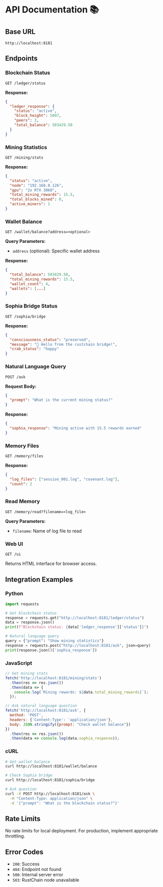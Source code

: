 # API Documentation 📚

## Base URL
```
http://localhost:8181
```

## Endpoints

### Blockchain Status
```http
GET /ledger/status
```

**Response:**
```json
{
  "ledger_response": {
    "status": "active",
    "block_height": 5097,
    "peers": 3,
    "total_balance": 503429.50
  }
}
```

### Mining Statistics
```http
GET /mining/stats
```

**Response:**
```json
{
  "status": "active",
  "node": "192.168.0.126",
  "gpu": "2x RTX 3060",
  "total_mining_rewards": 15.5,
  "total_blocks_mined": 0,
  "active_miners": 1
}
```

### Wallet Balance
```http
GET /wallet/balance?address=<optional>
```

**Query Parameters:**
- `address` (optional): Specific wallet address

**Response:**
```json
{
  "total_balance": 503429.50,
  "total_mining_rewards": 15.5,
  "wallet_count": 4,
  "wallets": [...]
}
```

### Sophia Bridge Status
```http
GET /sophia/bridge
```

**Response:**
```json
{
  "consciousness_status": "preserved",
  "message": "🦀 Hello from the rustchain bridge!",
  "crab_status": "happy"
}
```

### Natural Language Query
```http
POST /ask
```

**Request Body:**
```json
{
  "prompt": "What is the current mining status?"
}
```

**Response:**
```json
{
  "sophia_response": "Mining active with 15.5 rewards earned"
}
```

### Memory Files
```http
GET /memory/files
```

**Response:**
```json
{
  "log_files": ["session_001.log", "covenant.log"],
  "count": 2
}
```

### Read Memory
```http
GET /memory/read?filename=<log_file>
```

**Query Parameters:**
- `filename`: Name of log file to read

### Web UI
```http
GET /ui
```

Returns HTML interface for browser access.

## Integration Examples

### Python
```python
import requests

# Get blockchain status
response = requests.get("http://localhost:8181/ledger/status")
data = response.json()
print(f"Blockchain status: {data['ledger_response']['status']}")

# Natural language query
query = {"prompt": "Show mining statistics"}
response = requests.post("http://localhost:8181/ask", json=query)
print(response.json()['sophia_response'])
```

### JavaScript
```javascript
// Get mining stats
fetch('http://localhost:8181/mining/stats')
  .then(res => res.json())
  .then(data => {
    console.log(`Mining rewards: ${data.total_mining_rewards}`);
  });

// Ask natural language question
fetch('http://localhost:8181/ask', {
  method: 'POST',
  headers: {'Content-Type': 'application/json'},
  body: JSON.stringify({prompt: "Check wallet balance"})
})
  .then(res => res.json())
  .then(data => console.log(data.sophia_response));
```

### cURL
```bash
# Get wallet balance
curl http://localhost:8181/wallet/balance

# Check Sophia bridge
curl http://localhost:8181/sophia/bridge

# Ask question
curl -X POST http://localhost:8181/ask \
  -H "Content-Type: application/json" \
  -d '{"prompt": "What is the blockchain status?"}'
```

## Rate Limits

No rate limits for local deployment. For production, implement appropriate throttling.

## Error Codes

- `200`: Success
- `404`: Endpoint not found
- `500`: Internal server error
- `503`: RustChain node unavailable